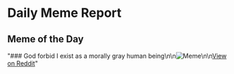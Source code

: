 # Daily Meme Report

## Meme of the Day
"### God forbid I exist as a morally gray human being\n\n![Meme](https://i.redd.it/ztqqkk37srye1.png)\n\n[View on Reddit](https://redd.it/1kek80p)"
